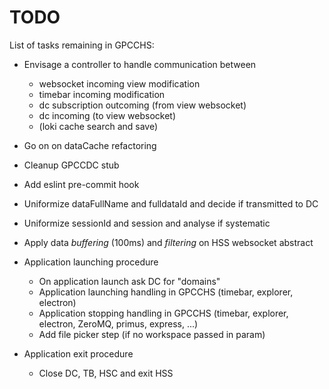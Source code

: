 # TODO

List of tasks remaining in GPCCHS:

* Envisage a controller to handle communication between
  - websocket incoming view modification
  - timebar incoming modification
  - dc subscription outcoming (from view websocket)
  - dc incoming (to view websocket)
  - (loki cache search and save)
* Go on on dataCache refactoring
* Cleanup GPCCDC stub
* Add eslint pre-commit hook
* Uniformize dataFullName and fulldataId and decide if transmitted to DC
* Uniformize sessionId and session and analyse if systematic
* Apply data *buffering* (100ms) and *filtering* on HSS websocket abstract  

* Application launching procedure
  - On application launch ask DC for "domains"
  - Application launching handling in GPCCHS (timebar, explorer, electron)
  - Application stopping handling in GPCCHS (timebar, explorer, electron, ZeroMQ, primus, express, ...)
  - Add file picker step (if no workspace passed in param)
* Application exit procedure
  - Close DC, TB, HSC and exit HSS

